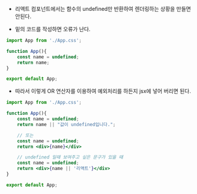- 리액트 컴포넌트에서는 함수의 undefined만 반환하여 렌더링하는 상황을 만들면 안된다.

- 밑의 코드를 작성하면 오류가 난다.
```jsx
import App from './App.css';

function App(){
	const name = undefined;
	return name;
}

export default App;
```

- 따라서 이렇게 OR 연산자를 이용하여 예외처리를 하든지 jsx에 넣어 버리면 된다.

```jsx
import App from './App.css';

function App(){
	const name = undefined;
	return name || "값이 undefined입니다.";

	// 또는
	const name = undefined;
	return <div>{name}</div>

	// undefined 일때 보여주고 싶은 문구가 있을 때
	const name = undefined;
	return <div>{name || '리액트'}</div>
}

export default App;
```
